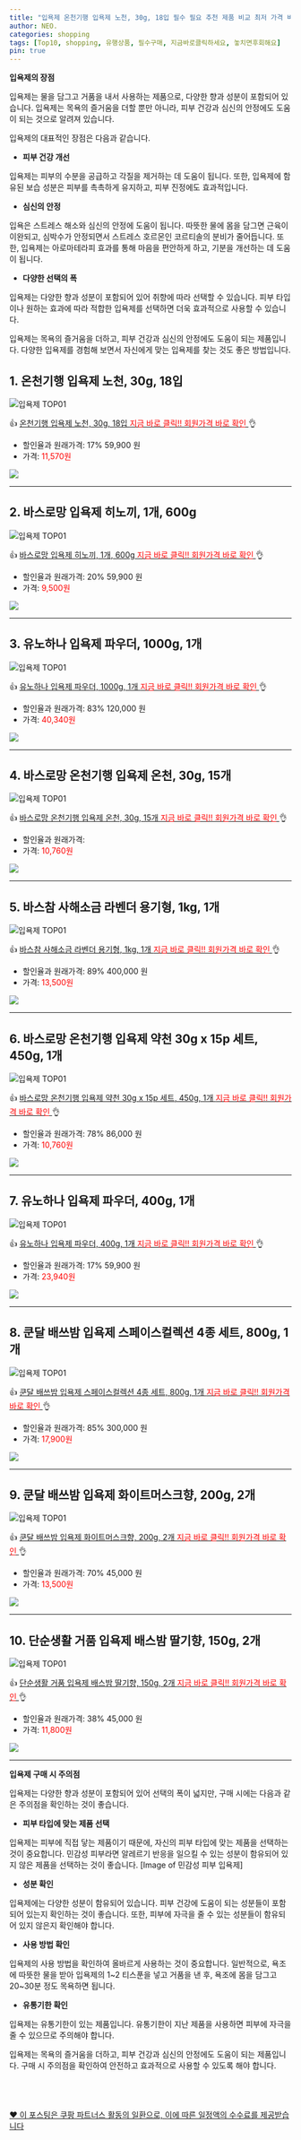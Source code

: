 ```yaml
---
title: "입욕제 온천기행 입욕제 노천, 30g, 18입 필수 필요 추천 제품 비교 최저 가격 비교 장점 구매 후기 구매평"
author: NEO.
categories: shopping
tags: [Top10, shopping, 유행상품, 필수구매, 지금바로클릭하세요, 놓치면후회해요]
pin: true
---
```

**입욕제의 장점**

입욕제는 물을 담그고 거품을 내서 사용하는 제품으로, 다양한 향과 성분이 포함되어 있습니다. 입욕제는 목욕의 즐거움을 더할 뿐만 아니라, 피부 건강과 심신의 안정에도 도움이 되는 것으로 알려져 있습니다.

입욕제의 대표적인 장점은 다음과 같습니다.

* **피부 건강 개선**

입욕제는 피부의 수분을 공급하고 각질을 제거하는 데 도움이 됩니다. 또한, 입욕제에 함유된 보습 성분은 피부를 촉촉하게 유지하고, 피부 진정에도 효과적입니다.

* **심신의 안정**

입욕은 스트레스 해소와 심신의 안정에 도움이 됩니다. 따뜻한 물에 몸을 담그면 근육이 이완되고, 심박수가 안정되면서 스트레스 호르몬인 코르티솔의 분비가 줄어듭니다. 또한, 입욕제는 아로마테라피 효과를 통해 마음을 편안하게 하고, 기분을 개선하는 데 도움이 됩니다.

* **다양한 선택의 폭**

입욕제는 다양한 향과 성분이 포함되어 있어 취향에 따라 선택할 수 있습니다. 피부 타입이나 원하는 효과에 따라 적합한 입욕제를 선택하면 더욱 효과적으로 사용할 수 있습니다.

입욕제는 목욕의 즐거움을 더하고, 피부 건강과 심신의 안정에도 도움이 되는 제품입니다. 다양한 입욕제를 경험해 보면서 자신에게 맞는 입욕제를 찾는 것도 좋은 방법입니다.

   

## 1. 온천기행 입욕제 노천, 30g, 18입

![입욕제 TOP01](https://thumbnail6.coupangcdn.com/thumbnails/remote/490x490ex/image/retail/images/1939446787419421-0a6ca281-1403-404f-9ab4-4b5d606b2d9e.jpg)


👍 [온천기행 입욕제 노천, 30g, 18입 <font color=red> 지금 바로 클릭!! 회원가격 바로 확인 </font> ](https://link.coupang.com/re/AFFSDP?lptag=AF3617701&subid=GithubCoopas&pageKey=3345167&traceid=V0-153&itemId=15615294&vendorItemId=3023504464) 👌 


- 할인율과 원래가격: 17%  59,900   원
- 가격: <span style='color:red'>11,570원</span>

[![](/discount_price.png)](https://link.coupang.com/re/AFFSDP?lptag=AF3617701&subid=GithubCoopas&pageKey=3345167&traceid=V0-153&itemId=15615294&vendorItemId=3023504464)

---


   

## 2. 바스로망 입욕제 히노끼, 1개, 600g

![입욕제 TOP01](https://thumbnail9.coupangcdn.com/thumbnails/remote/490x490ex/image/retail/images/3663730865475632-62b74563-618e-46d6-be10-8c8dcbd2221c.jpg)


👍 [바스로망 입욕제 히노끼, 1개, 600g <font color=red> 지금 바로 클릭!! 회원가격 바로 확인 </font> ](https://link.coupang.com/re/AFFSDP?lptag=AF3617701&subid=GithubCoopas&pageKey=7152046383&traceid=V0-153&itemId=167993&vendorItemId=3000092072) 👌 


- 할인율과 원래가격: 20%  59,900   원
- 가격: <span style='color:red'>9,500원</span>

[![](/discount_price.png)](https://link.coupang.com/re/AFFSDP?lptag=AF3617701&subid=GithubCoopas&pageKey=7152046383&traceid=V0-153&itemId=167993&vendorItemId=3000092072)

---


   

## 3. 유노하나 입욕제 파우더, 1000g, 1개

![입욕제 TOP01](https://thumbnail10.coupangcdn.com/thumbnails/remote/490x490ex/image/retail/images/4693627615156217-e9654f84-8f65-430d-a8f4-49350ce96f5f.jpg)


👍 [유노하나 입욕제 파우더, 1000g, 1개 <font color=red> 지금 바로 클릭!! 회원가격 바로 확인 </font> ](https://link.coupang.com/re/AFFSDP?lptag=AF3617701&subid=GithubCoopas&pageKey=84014322&traceid=V0-153&itemId=266573194&vendorItemId=3645977885) 👌 


- 할인율과 원래가격: 83%  120,000   원
- 가격: <span style='color:red'>40,340원</span>

[![](/discount_price.png)](https://link.coupang.com/re/AFFSDP?lptag=AF3617701&subid=GithubCoopas&pageKey=84014322&traceid=V0-153&itemId=266573194&vendorItemId=3645977885)

---


   

## 4. 바스로망 온천기행 입욕제 온천, 30g, 15개

![입욕제 TOP01](https://thumbnail8.coupangcdn.com/thumbnails/remote/490x490ex/image/retail/images/2023/06/12/13/9/874484c5-230e-4062-8ba0-a55fa45bf29d.jpg)


👍 [바스로망 온천기행 입욕제 온천, 30g, 15개 <font color=red> 지금 바로 클릭!! 회원가격 바로 확인 </font> ](https://link.coupang.com/re/AFFSDP?lptag=AF3617701&subid=GithubCoopas&pageKey=3345170&traceid=V0-153&itemId=19132297651&vendorItemId=86251904529) 👌 


- 할인율과 원래가격: 
- 가격: <span style='color:red'>10,760원</span>

[![](/discount_price.png)](https://link.coupang.com/re/AFFSDP?lptag=AF3617701&subid=GithubCoopas&pageKey=3345170&traceid=V0-153&itemId=19132297651&vendorItemId=86251904529)

---


   

## 5. 바스참 사해소금 라벤더 용기형, 1kg, 1개

![입욕제 TOP01](https://thumbnail10.coupangcdn.com/thumbnails/remote/490x490ex/image/retail/images/2019/04/05/13/1/8655e499-2dd6-4a38-8b7d-0baac96b1e7b.jpg)


👍 [바스참 사해소금 라벤더 용기형, 1kg, 1개 <font color=red> 지금 바로 클릭!! 회원가격 바로 확인 </font> ](https://link.coupang.com/re/AFFSDP?lptag=AF3617701&subid=GithubCoopas&pageKey=205956563&traceid=V0-153&itemId=606984241&vendorItemId=4592050886) 👌 


- 할인율과 원래가격: 89%  400,000   원
- 가격: <span style='color:red'>13,500원</span>

[![](/discount_price.png)](https://link.coupang.com/re/AFFSDP?lptag=AF3617701&subid=GithubCoopas&pageKey=205956563&traceid=V0-153&itemId=606984241&vendorItemId=4592050886)

---


   

## 6. 바스로망 온천기행 입욕제 약천 30g x 15p 세트, 450g, 1개

![입욕제 TOP01](https://thumbnail8.coupangcdn.com/thumbnails/remote/490x490ex/image/retail/images/2023/06/12/14/9/77678c5c-46f4-4075-a359-dcd81c404630.jpg)


👍 [바스로망 온천기행 입욕제 약천 30g x 15p 세트, 450g, 1개 <font color=red> 지금 바로 클릭!! 회원가격 바로 확인 </font> ](https://link.coupang.com/re/AFFSDP?lptag=AF3617701&subid=GithubCoopas&pageKey=7396088271&traceid=V0-153&itemId=19132545173&vendorItemId=86252148102) 👌 


- 할인율과 원래가격: 78%  86,000   원
- 가격: <span style='color:red'>10,760원</span>

[![](/discount_price.png)](https://link.coupang.com/re/AFFSDP?lptag=AF3617701&subid=GithubCoopas&pageKey=7396088271&traceid=V0-153&itemId=19132545173&vendorItemId=86252148102)

---


   

## 7. 유노하나 입욕제 파우더, 400g, 1개

![입욕제 TOP01](https://thumbnail6.coupangcdn.com/thumbnails/remote/490x490ex/image/retail/images/4073324134364524-caeec7af-930d-4f94-80e3-98886de1aebc.jpg)


👍 [유노하나 입욕제 파우더, 400g, 1개 <font color=red> 지금 바로 클릭!! 회원가격 바로 확인 </font> ](https://link.coupang.com/re/AFFSDP?lptag=AF3617701&subid=GithubCoopas&pageKey=84014322&traceid=V0-153&itemId=266573193&vendorItemId=3645977872) 👌 


- 할인율과 원래가격: 17%  59,900   원
- 가격: <span style='color:red'>23,940원</span>

[![](/discount_price.png)](https://link.coupang.com/re/AFFSDP?lptag=AF3617701&subid=GithubCoopas&pageKey=84014322&traceid=V0-153&itemId=266573193&vendorItemId=3645977872)

---


   

## 8. 쿤달 배쓰밤 입욕제 스페이스컬렉션 4종 세트, 800g, 1개

![입욕제 TOP01](https://thumbnail6.coupangcdn.com/thumbnails/remote/490x490ex/image/retail/images/1663273789481529-544777ab-6b96-4c1f-83a0-f172bf3de46b.jpg)


👍 [쿤달 배쓰밤 입욕제 스페이스컬렉션 4종 세트, 800g, 1개 <font color=red> 지금 바로 클릭!! 회원가격 바로 확인 </font> ](https://link.coupang.com/re/AFFSDP?lptag=AF3617701&subid=GithubCoopas&pageKey=1277327127&traceid=V0-153&itemId=2284232715&vendorItemId=70281326041) 👌 


- 할인율과 원래가격: 85%  300,000   원
- 가격: <span style='color:red'>17,900원</span>

[![](/discount_price.png)](https://link.coupang.com/re/AFFSDP?lptag=AF3617701&subid=GithubCoopas&pageKey=1277327127&traceid=V0-153&itemId=2284232715&vendorItemId=70281326041)

---


   

## 9. 쿤달 배쓰밤 입욕제 화이트머스크향, 200g, 2개

![입욕제 TOP01](https://thumbnail6.coupangcdn.com/thumbnails/remote/490x490ex/image/retail/images/3583819385263562-1e57a010-d302-4d1b-8b87-a532da1992b7.jpg)


👍 [쿤달 배쓰밤 입욕제 화이트머스크향, 200g, 2개 <font color=red> 지금 바로 클릭!! 회원가격 바로 확인 </font> ](https://link.coupang.com/re/AFFSDP?lptag=AF3617701&subid=GithubCoopas&pageKey=1277318463&traceid=V0-153&itemId=2284218735&vendorItemId=70281326071) 👌 


- 할인율과 원래가격: 70%  45,000   원
- 가격: <span style='color:red'>13,500원</span>

[![](/discount_price.png)](https://link.coupang.com/re/AFFSDP?lptag=AF3617701&subid=GithubCoopas&pageKey=1277318463&traceid=V0-153&itemId=2284218735&vendorItemId=70281326071)

---


   

## 10. 단순생활 거품 입욕제 배스밤 딸기향, 150g, 2개

![입욕제 TOP01](https://thumbnail9.coupangcdn.com/thumbnails/remote/490x490ex/image/retail/images/d087dfbc-cfff-4d74-bc05-849378389b6f4525527896701275826.png)


👍 [단순생활 거품 입욕제 배스밤 딸기향, 150g, 2개 <font color=red> 지금 바로 클릭!! 회원가격 바로 확인 </font> ](https://link.coupang.com/re/AFFSDP?lptag=AF3617701&subid=GithubCoopas&pageKey=4576322987&traceid=V0-153&itemId=20103761466&vendorItemId=87198804457) 👌 


- 할인율과 원래가격: 38%  45,000   원
- 가격: <span style='color:red'>11,800원</span>

[![](/discount_price.png)](https://link.coupang.com/re/AFFSDP?lptag=AF3617701&subid=GithubCoopas&pageKey=4576322987&traceid=V0-153&itemId=20103761466&vendorItemId=87198804457)

---
**입욕제 구매 시 주의점**

입욕제는 다양한 향과 성분이 포함되어 있어 선택의 폭이 넓지만, 구매 시에는 다음과 같은 주의점을 확인하는 것이 좋습니다.

* **피부 타입에 맞는 제품 선택**

입욕제는 피부에 직접 닿는 제품이기 때문에, 자신의 피부 타입에 맞는 제품을 선택하는 것이 중요합니다. 민감성 피부라면 알레르기 반응을 일으킬 수 있는 성분이 함유되어 있지 않은 제품을 선택하는 것이 좋습니다.
[Image of 민감성 피부 입욕제]
* **성분 확인**

입욕제에는 다양한 성분이 함유되어 있습니다. 피부 건강에 도움이 되는 성분들이 포함되어 있는지 확인하는 것이 좋습니다. 또한, 피부에 자극을 줄 수 있는 성분들이 함유되어 있지 않은지 확인해야 합니다.

* **사용 방법 확인**

입욕제의 사용 방법을 확인하여 올바르게 사용하는 것이 중요합니다. 일반적으로, 욕조에 따뜻한 물을 받아 입욕제의 1~2 티스푼을 넣고 거품을 낸 후, 욕조에 몸을 담그고 20~30분 정도 목욕하면 됩니다.

* **유통기한 확인**

입욕제는 유통기한이 있는 제품입니다. 유통기한이 지난 제품을 사용하면 피부에 자극을 줄 수 있으므로 주의해야 합니다.

입욕제는 목욕의 즐거움을 더하고, 피부 건강과 심신의 안정에도 도움이 되는 제품입니다. 구매 시 주의점을 확인하여 안전하고 효과적으로 사용할 수 있도록 해야 합니다.<br><br><br><br><br> [ ❤  이 포스팅은 쿠팡 파트너스 활동의 일환으로, 이에 따른 일정액의 수수료를 제공받습니다](https://link.coupang.com/a/bcEFyh)